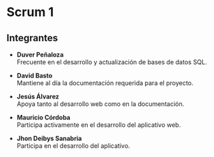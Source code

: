 # Scrum 1

## Integrantes

- **Duver Peñaloza**  
  Frecuente en el desarrollo y actualización de bases de datos SQL.

- **David Basto**  
  Mantiene al día la documentación requerida para el proyecto.

- **Jesús Álvarez**  
  Apoya tanto al desarrollo web como en la documentación.

- **Mauricio Córdoba**  
  Participa activamente en el desarrollo del aplicativo web.

- **Jhon Deibys Sanabria**  
  Participa en el desarrollo del aplicativo.

